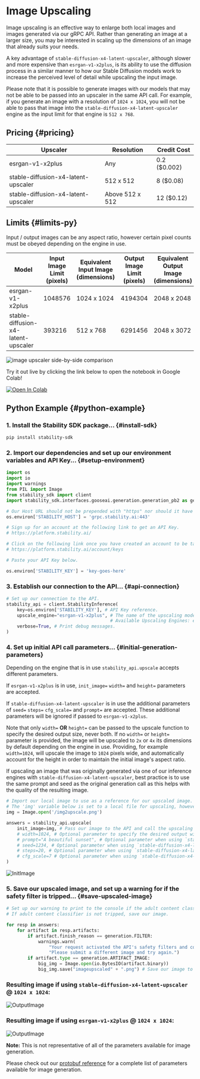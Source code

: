 # Image Upscaling

Image upscaling is an effective way to enlarge both local images and images generated via our gRPC API. Rather than generating an image at a larger size, you may be interested in scaling up the dimensions of an image that already suits your needs.

A key advantage of `stable-diffusion-x4-latent-upscaler`, although slower and more expensive than `esrgan-v1-x2plus`, is its ability to use the diffusion process in a similar manner to how our Stable Diffusion models work to increase the perceived level of detail while upscaling the input image.

Please note that it is possible to generate images with our models that may not be able to be passed into an upscaler in the same API call. For example, if you generate an image with a resolution of `1024 x 1024`, you will not be able to pass that image into the `stable-diffusion-x4-latent-upscaler` engine as the input limit for that engine is `512 x 768`.

## Pricing {#pricing}

| Upscaler                            | Resolution      | Credit Cost  |
| ----------------------------------- | --------------- | ------------ |
| esrgan-v1-x2plus                    | Any             | 0.2 ($0.002) |
| stable-diffusion-x4-latent-upscaler | 512 x 512       | 8 ($0.08)    |
| stable-diffusion-x4-latent-upscaler | Above 512 x 512 | 12 ($0.12)   |

## Limits {#limits-py}

Input / output images can be any aspect ratio, however certain pixel counts must be obeyed depending on the engine in use.

| Model                               | Input Image Limit (pixels) | Equivalent Input Image (dimensions) | Output Image Limit (pixels) | Equivalent Output Image (dimensions) |
| ----------------------------------- | -------------------------- | ----------------------------------- | --------------------------- | ------------------------------------ |
| esrgan-v1-x2plus                    | 1048576                    | 1024 x 1024                         | 4194304                     | 2048 x 2048                          |
| stable-diffusion-x4-latent-upscaler | 393216                     | 512 x 768                           | 6291456                     | 2048 x 3072                          |

<img src="/imageupscalersbs.png" alt="image upscaler side-by-side comparison" style="max-height: 40rem"/>

Try it out live by clicking the link below to open the notebook in Google Colab!

[![Open In Colab](https://colab.research.google.com/assets/colab-badge.svg)](https://colab.research.google.com/drive/1E5avwcmKy1HG4-jwEOCYszjyjPNK0Pj4?usp=sharing)

## Python Example {#python-example}

### 1. Install the Stability SDK package... {#install-sdk}

```bash
pip install stability-sdk
```

### 2. Import our dependencies and set up our environment variables and API Key... {#setup-environment}

```python
import os
import io
import warnings
from PIL import Image
from stability_sdk import client
import stability_sdk.interfaces.gooseai.generation.generation_pb2 as generation

# Our Host URL should not be prepended with "https" nor should it have a trailing slash.
os.environ['STABILITY_HOST'] = 'grpc.stability.ai:443'

# Sign up for an account at the following link to get an API Key.
# https://platform.stability.ai/

# Click on the following link once you have created an account to be taken to your API Key.
# https://platform.stability.ai/account/keys

# Paste your API Key below.

os.environ['STABILITY_KEY'] = 'key-goes-here'
```

### 3. Establish our connection to the API... {#api-connection}

```python
# Set up our connection to the API.
stability_api = client.StabilityInference(
    key=os.environ['STABILITY_KEY'], # API Key reference.
    upscale_engine="esrgan-v1-x2plus", # The name of the upscaling model we want to use.
                                       # Available Upscaling Engines: esrgan-v1-x2plus, stable-diffusion-x4-latent-upscaler
    verbose=True, # Print debug messages.
)
```

### 4. Set up initial API call parameters... {#initial-generation-parameters}

Depending on the engine that is in use `stability_api.upscale` accepts different parameters.

If `esrgan-v1-x2plus` is in use, `init_image=` `width=` and `height=` parameters are accepted.

If `stable-diffusion-x4-latent-upscaler` is in use the additional parameters of `seed=` `steps=` `cfg_scale=` and `prompt=` are accepted. These additional parameters will be ignored if passed to `esrgan-v1-x2plus`.

Note that only `width=` **OR** `height=` can be passed to the upscale function to specify the desired output size, never both. If no `width=` or `height=` parameter is provided, the image will be upscaled to `2x` or `4x` its dimensions by default depending on the engine in use. Providing, for example `width=1024`, will upscale the image to `1024` pixels wide, and automatically account for the height in order to maintain the initial image's aspect ratio.

If upscaling an image that was originally generated via one of our inference engines with `stable-diffusion-x4-latent-upscaler`, best practice is to use the same prompt and seed as the original generation call as this helps with the quality of the resulting image.

```python
# Import our local image to use as a reference for our upscaled image.
# The 'img' variable below is set to a local file for upscaling, however if you are already running a generation call and have an image artifact available, you can pass that image artifact to the upscale function instead.
img = Image.open('/img2upscale.png')

answers = stability_api.upscale(
    init_image=img, # Pass our image to the API and call the upscaling process.
    # width=1024, # Optional parameter to specify the desired output width.
    # prompt="A beautiful sunset", # Optional parameter when using `stable-diffusion-x4-latent-upscaler` to specify a prompt to use for the upscaling process.
    # seed=1234, # Optional parameter when using `stable-diffusion-x4-latent-upscaler` to specify a seed to use for the upscaling process.
    # steps=20, # Optional parameter when using `stable-diffusion-x4-latent-upscaler` to specify the number of diffusion steps to use for the upscaling process. Defaults to 20 if no value is passed, with a maximum of 50.
    # cfg_scale=7 # Optional parameter when using `stable-diffusion-x4-latent-upscaler` to specify the strength of prompt in use for the upscaling process. Defaults to 7 if no value is passed.
)
```

![InitImage](/img2upscale.png)

### 5. Save our upscaled image, and set up a warning for if the safety filter is tripped... {#save-upscaled-image}

```python
# Set up our warning to print to the console if the adult content classifier is tripped.
# If adult content classifier is not tripped, save our image.

for resp in answers:
    for artifact in resp.artifacts:
        if artifact.finish_reason == generation.FILTER:
            warnings.warn(
                "Your request activated the API's safety filters and could not be processed."
                "Please submit a different image and try again.")
        if artifact.type == generation.ARTIFACT_IMAGE:
            big_img = Image.open(io.BytesIO(artifact.binary))
            big_img.save("imageupscaled" + ".png") # Save our image to a local file.
```

### Resulting image if using `stable-diffusion-x4-latent-upscaler` @ `1024 x 1024`:

![OutputImage](/imgupscaledlatent.png)

### Resulting image if using `esrgan-v1-x2plus` @ `1024 x 1024`:

![OutputImage](/imgupscaled.png)

**Note:** This is not representative of all of the parameters available for image generation.

Please check out our [protobuf reference](https://github.com/Stability-AI/api-interfaces/blob/main/src/proto/generation.proto) for a complete list of parameters available for image generation.
